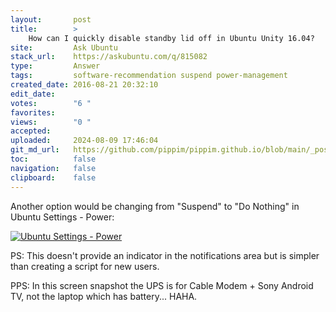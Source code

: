 ```yaml
---
layout:       post
title:        >
    How can I quickly disable standby lid off in Ubuntu Unity 16.04?
site:         Ask Ubuntu
stack_url:    https://askubuntu.com/q/815082
type:         Answer
tags:         software-recommendation suspend power-management
created_date: 2016-08-21 20:32:10
edit_date:    
votes:        "6 "
favorites:    
views:        "0 "
accepted:     
uploaded:     2024-08-09 17:46:04
git_md_url:   https://github.com/pippim/pippim.github.io/blob/main/_posts/2016/2016-08-21-How-can-I-quickly-disable-standby-lid-off-in-Ubuntu-Unity-16.04_.md
toc:          false
navigation:   false
clipboard:    false
---
```


Another option would be changing from "Suspend" to "Do Nothing" in Ubuntu Settings - Power:

[![Ubuntu Settings - Power][1]][1]


  [1]: https://pippim.github.io/assets/img/_posts/2016/tdxnf.png

PS: This doesn't provide an indicator in the notifications area but is simpler than creating a script for new users.

PPS: In this screen snapshot the UPS is for Cable Modem + Sony Android TV, not the laptop which has battery... HAHA.
